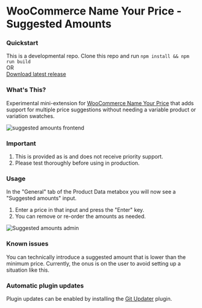 # WooCommerce Name Your Price - Suggested Amounts

### Quickstart

This is a developmental repo. Clone this repo and run `npm install && npm run build`   
OR    
[Download latest release](https://github.com/kathyisawesome/wc-nyp-suggested-amounts/releases/latest/download/wc-nyp-suggested-amounts.zip)


### What's This?

Experimental mini-extension for [WooCommerce Name Your Price](https://woocommerce.com/products/name-your-price/) that adds support for multiple price suggestions without needing a variable product or variation swatches.

![suggested amounts frontend](https://user-images.githubusercontent.com/507025/136436156-c5677090-066c-4a3b-85e5-0c0829d0522d.gif)

### Important

1. This is provided as is and does not receive priority support.
2. Please test thoroughly before using in production.

### Usage

In the "General" tab of the Product Data metabox you will now see a "Suggested amounts" input.

1. Enter a price in that input and press the "Enter" key.
2. You can remove or re-order the amounts as needed.

![Suggested amounts admin](https://user-images.githubusercontent.com/507025/139334711-0fcfd607-b317-4691-b49b-f7269250326b.gif)

### Known issues

You can technically introduce a suggested amount that is lower than the minimum price. Currently, the onus is on the user to avoid setting up a situation like this.

### Automatic plugin updates

Plugin updates can be enabled by installing the [Git Updater](https://git-updater.com/) plugin.
